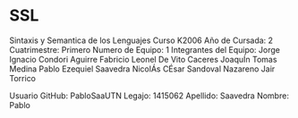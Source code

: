 # SSL

Sintaxis y Semantica de los Lenguajes
Curso K2006
Año de Cursada: 2
Cuatrimestre: Primero
Numero de Equipo: 1
Integrantes del Equipo: Jorge Ignacio Condori Aguirre
                        Fabricio Leonel De Vito Caceres
                        JoaquÍn Tomas Medina
                        Pablo Ezequiel Saavedra
                        NicolÁs CÉsar Sandoval
                        Nazareno Jair Torrico

Usuario GitHub: PabloSaaUTN
Legajo: 1415062
Apellido: Saavedra
Nombre: Pablo
